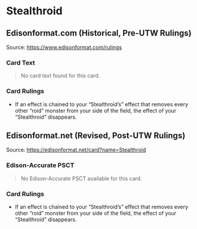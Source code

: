 # Stealthroid

## Edisonformat.com (Historical, Pre-UTW Rulings)

Source: https://www.edisonformat.com/rulings

### Card Text

> No card text found for this card.

### Card Rulings

*   If an effect is chained to your “Stealthroid’s” effect that removes every other “roid” monster from your side of the field, the effect of your “Stealthroid” disappears.

## Edisonformat.net (Revised, Post-UTW Rulings)

Source: https://edisonformat.net/card?name=Stealthroid

### Edison-Accurate PSCT

> No Edison-Accurate PSCT available for this card.

### Card Rulings

*   If an effect is chained to your “Stealthroid’s” effect that removes every other “roid” monster from your side of the field, the effect of your “Stealthroid” disappears.
            